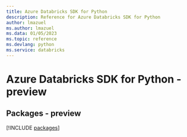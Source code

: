 ```yaml
---
title: Azure Databricks SDK for Python
description: Reference for Azure Databricks SDK for Python
author: lmazuel
ms.author: lmazuel
ms.data: 01/05/2023
ms.topic: reference
ms.devlang: python
ms.service: databricks
---
```

# Azure Databricks SDK for Python - preview
## Packages - preview
[!INCLUDE [packages](databricks-index.md)]